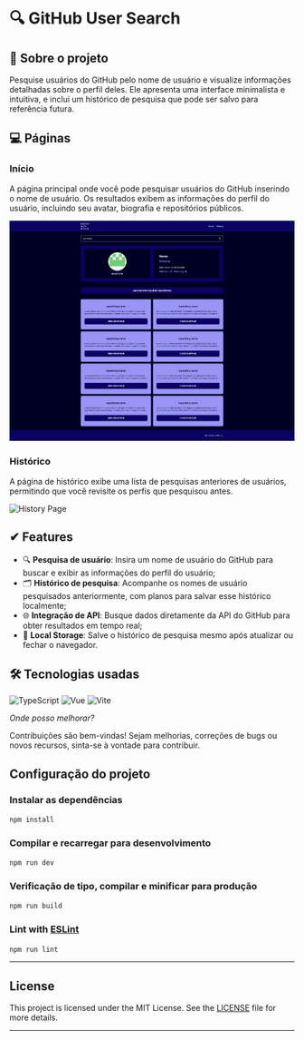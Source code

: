 # 🔍 GitHub User Search

## 📜 Sobre o projeto

Pesquise usuários do GitHub pelo nome de usuário e visualize informações detalhadas sobre o perfil deles. Ele apresenta uma interface minimalista e intuitiva, e inclui um histórico de pesquisa que pode ser salvo para referência futura.

## 💻 Páginas

### Início

A página principal onde você pode pesquisar usuários do GitHub inserindo o nome de usuário. Os resultados exibem as informações do perfil do usuário, incluindo seu avatar, biografia e repositórios públicos.

![Home Page](./src/assets/images/screen-home.png)

### Histórico

A página de histórico exibe uma lista de pesquisas anteriores de usuários, permitindo que você revisite os perfis que pesquisou antes.

![History Page](src/assets/images/screen-history.jpg)

## ✔ Features

- 🔍 **Pesquisa de usuário**: Insira um nome de usuário do GitHub para buscar e exibir as informações do perfil do usuário;
- 🗂 **Histórico de pesquisa**: Acompanhe os nomes de usuário pesquisados ​​anteriormente, com planos para salvar esse histórico localmente;
- 🌐 **Integração de API**: Busque dados diretamente da API do GitHub para obter resultados em tempo real;
- 💾 **Local Storage**: Salve o histórico de pesquisa mesmo após atualizar ou fechar o navegador.

## 🛠 Tecnologias usadas

![TypeScript](https://img.shields.io/badge/TypeScript-3178C6?style=for-the-badge&logo=typescript&logoColor=white) ![Vue](https://img.shields.io/badge/vuejs-%2335495e.svg?style=for-the-badge&logo=vuedotjs&logoColor=%234FC08D) ![Vite](https://img.shields.io/badge/Vite-646CFF?style=for-the-badge&logo=vite&logoColor=white)

_Onde posso melhorar?_

Contribuições são bem-vindas! Sejam melhorias, correções de bugs ou novos recursos, sinta-se à vontade para contribuir.

## Configuração do projeto

### Instalar as dependências

```sh
npm install
```

### Compilar e recarregar para desenvolvimento

```sh
npm run dev
```

### Verificação de tipo, compilar e minificar para produção

```sh
npm run build
```

### Lint with [ESLint](https://eslint.org/)

```sh
npm run lint
```

---

## License

This project is licensed under the MIT License. See the [LICENSE](LICENSE) file for more details.

---
